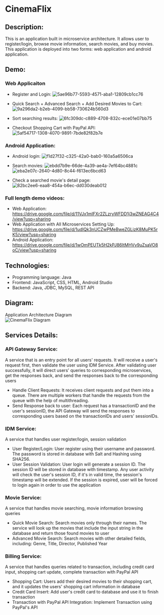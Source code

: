 # CinemaFlix

## Description:
This is an application built in microservice architecture. It allows user to register/login, browse movie information, search movies, and buy movies. This application is deployed into two forms: web application and android application.

## Demo:
### Web Applicaiton
+ Register and Login:
![5ae96b77-5593-4571-aba1-12809cb1cc76](https://github.com/lianghuanjia/CinemaFlix/assets/36748450/c8b86546-9ab4-457c-ac8d-6720fd2b622a)

+ Quick Search + Advanced Search + Add Desired Movies to Cart:
![9a296da2-b2eb-4099-bb58-730624b560d3](https://github.com/lianghuanjia/CinemaFlix/assets/36748450/668ecb35-5429-4f5e-8bc8-eb555cc449fa)
+ Sort searching results:
![6fc309dc-c889-4708-832c-ece01e07bb75](https://github.com/lianghuanjia/CinemaFlix/assets/36748450/0e84b69a-aa26-4c3b-ba8c-57bf25b3dc6a)
+ Checkout Shopping Cart with PayPal API:
![5af54717-1308-4070-9891-7bde82f82b7e](https://github.com/lianghuanjia/CinemaFlix/assets/36748450/6f5565c2-8a05-4a02-b7ea-9b474dee2fdb)
### Android Application:
+ Android login:
![f1d27f32-c325-42a0-bab0-160a5a6506ca](https://github.com/lianghuanjia/CinemaFlix/assets/36748450/a1ab6458-2ca4-441d-b28d-328284301cea)

+ Search movies:
![ebdd7b9e-66de-4a39-ae4a-7ef64bc4881c](https://github.com/lianghuanjia/CinemaFlix/assets/36748450/a38d39f1-ac3f-4e47-8cfb-b99999b54334)
![eba2e07c-2640-4d80-8c44-f613ec6bcd63](https://github.com/lianghuanjia/CinemaFlix/assets/36748450/36dbef5a-13cf-4393-b15a-9cbf52bc11e4)

+ Check a searched movie's detail page:
![82bc2ee6-eaa8-454a-b6ec-dd030deab012](https://github.com/lianghuanjia/CinemaFlix/assets/36748450/43a1f46f-cc4c-48f4-84c4-cb82b8c6fe1e)


### Full length demo videos:
+ Web Application: https://drive.google.com/file/d/11VJx1mIFXr2ZLzryWFDD1j3wZNEAG4C4/view?usp=sharing
+ Web Application with All Microservices Setting Up: https://drive.google.com/file/d/1udIQk3nUCZwPMeBweZGLizK8MuPK5rK5/view?usp=sharing
+ Android Application: https://drive.google.com/file/d/1wOmPEUTk5H2kPJ86ItMHVv9uZsaVO8oC/view?usp=sharing

## Technologies:
+ Programming language: Java
+ Frontend: JavaScript, CSS, HTML, Android Studio
+ Backend: Java, JDBC, MySQL, REST API

## Diagram:
Application Architecture Diagram <br>
![CinemaFlix Diagram](https://github.com/lianghuanjia/CinemaFlix/assets/36748450/ec912039-e6bb-40eb-ad05-67073e9b99af)

## Services Details:
### API Gateway Service:
A service that is an entry point for all users' requests. It will receive a user's request first, then validate the user using IDM Service. After validating user successfully, it will direct users' queries to corresponding microservices, get the responses back, and send the responses back to the corresponding users
+ Handle Client Requests: It receives client requests and put them into a queue. There are multiple workers that handle the requests from the queue with the help of multithreading.
+ Send Response back to user: Each request has a transactionID and the user's sessionID, the API Gateway will send the responses to corresponding users based on the transactionIDs and users' sessionIDs.
### IDM Service: 
A service that handles user register/login, session validation
+ User Register/Login: User register using their username and password. The password is stored in database with Salt and Hashing using SHA256.
+ User Session Validation: User login will generate a session ID. The session ID will be stored in database with timestamp. Any user activity will check the user's session ID, if it's in valid time, the session's timestamp will be extended. If the session is expired, user will be forced to login again in order to use the application
### Movie Service:
A service that handles movie searching, movie information browsing queries
+ Quick Movie Search: Search movies only through their names. The service will look up the movies that include the input string in the database and return those found movies to user
+ Advanced Movie Search: Search movies with other detailed fields, including: Genre, Title, Director, Published Year
### Billing Service:
A service that handles queries related to transaction, including credit card input, shopping cart update, complete transaction with PayPal API
+ Shopping Cart: Users add their desired movies to their shopping cart, and it updates the users' shopping cart information in database
+ Credit Card Insert: Add user's credit card to database and use it to finish transaction 
+ Transaction with PayPal API Integration: Implement Transaction using PayPal's API


